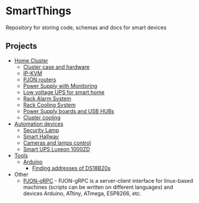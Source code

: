 # SmartThings

Repository for storing code, schemas and docs for smart devices

## Projects

- [Home Cluster](home-cluster)
  - [Cluster case and hardware](home-cluster/cluster-case-and-hardware)
  - [IP-KVM](home-cluster/ip-kvm)
  - [PJON routers](home-cluster/pjon-routers)
  - [Power Supply with Monitoring](home-cluster/ps-with-monitoring)
  - [Low voltage UPS for smart home](home-cluster/smart-low-voltage-ups)
  - [Rack Alarm System](home-cluster/rack-alarm-system)
  - [Rack Cooling System](home-cluster/rack-cooling)
  - [Power Supply boards and USB HUBs](home-cluster/power-supply-usb-hubs)
  - [Cluster cooling](home-cluster/cluster-cooling)
- [Automation devices](automation-devices)
  - [Security Lamp](automation-devices/security-lamp)
  - [Smart Hallway](automation-devices/smart-hallway)
  - [Cameras and lamps control](automation-devices/cameras-lamps-control)
  - [Smart UPS Luxeon 1000ZD](automation-devices/smart-ups-luxeon)
- [Tools](tools)
  - [Arduino](tools/arduino)
    - [Finding addresses of DS18B20s](tools/arduino/ds18b20-find-addr)
- Other
  - [PJON-gRPC](https://github.com/Halytskyi/PJON-gRPC) - PJON-gRPC is a server-client interface for linux-based machines (scripts can be written on different languages) and devices Arduino, ATtiny, ATmega, ESP8266, etc.
